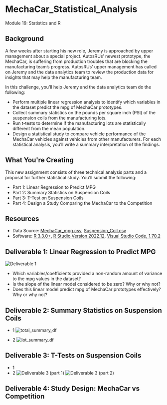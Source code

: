 # MechaCar_Statistical_Analysis
Module 16: Statistics and R

## Background

A few weeks after starting his new role, Jeremy is approached by upper management about a special project. AutosRUs’ newest prototype, the MechaCar, is suffering from production troubles that are blocking the manufacturing team’s progress. AutosRUs’ upper management has called on Jeremy and the data analytics team to review the production data for insights that may help the manufacturing team.


In this challenge, you’ll help Jeremy and the data analytics team do the following:
- Perform multiple linear regression analysis to identify which variables in the dataset predict the mpg of MechaCar prototypes.
- Collect summary statistics on the pounds per square inch (PSI) of the suspension coils from the manufacturing lots.
- Run t-tests to determine if the manufacturing lots are statistically different from the mean population.
- Design a statistical study to compare vehicle performance of the MechaCar vehicles against vehicles from other manufacturers. For each statistical analysis, you’ll write a summary interpretation of the findings.

## What You're Creating
This new assignment consists of three technical analysis parts and a proposal for further statistical study. You’ll submit the following:
- Part 1: Linear Regression to Predict MPG
- Part 2: Summary Statistics on Suspension Coils
- Part 3: T-Test on Suspension Coils
- Part 4: Design a Study Comparing the MechaCar to the Competition

## Resources
- Data Source: [MechaCar_mpg.csv](https://github.com/abrodyyy/MechaCar_Statistical_Analysis/blob/main/Resources/MechaCar_mpg.csv), [Suspension_Coil.csv](link)
- Software: [R 3.3.0+](https://cran.rstudio.com), [R Studio Version 2022.12](https://posit.co/download/rstudio-desktop/v), [Visual Studio Code, 1.70.2](https://code.visualstudio.com/updates/v1_70)

## Deliverable 1: Linear Regression to Predict MPG
![Deliverable 1](https://user-images.githubusercontent.com/111623064/216589474-2bac8a00-9508-499b-807e-95cb16061e0c.png)


- Which variables/coefficients provided a non-random amount of variance to the mpg values in the dataset?
- Is the slope of the linear model considered to be zero? Why or why not?
- Does this linear model predict mpg of MechaCar prototypes effectively? Why or why not?

## Deliverable 2: Summary Statistics on Suspension Coils
- 1
![total_summary_df](https://user-images.githubusercontent.com/111623064/216589540-fea11449-cdaa-4513-a84f-905746f4dbaf.png)

- 2
![lot_summary_df](https://user-images.githubusercontent.com/111623064/216589554-7d408db8-1c4d-498f-8fbd-b7fbd7b128b4.png)


## Deliverable 3: T-Tests on Suspension Coils
- 1
- 2
![Deliverable 3 (part 1)](https://user-images.githubusercontent.com/111623064/216589618-7672616f-ba0f-4a70-8b34-847f9ba107cc.png)
![Deliverable 3 (part 2)](https://user-images.githubusercontent.com/111623064/216589663-2a94cc80-7cd2-4dfd-b17e-60103d79e0e4.png)

## Deliverable 4: Study Design: MechaCar vs Competition
